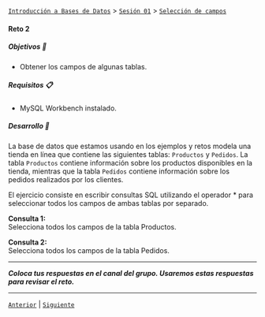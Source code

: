 [`Introducción a Bases de Datos`](../../../README.md) > [`Sesión 01`](../../README.md) > [`Selección de campos`](../README.md)

#### Reto 2

##### Objetivos 🎯

- Obtener los campos de algunas tablas.

##### Requisitos 📋

- MySQL Workbench instalado.

##### Desarrollo 🚀

La base de datos que estamos usando en los ejemplos y retos modela una tienda en línea que contiene las siguientes tablas: `Productos` y `Pedidos`. La tabla `Productos` contiene información sobre los productos disponibles en la tienda, mientras que la tabla `Pedidos` contiene información sobre los pedidos realizados por los clientes.

El ejercicio consiste en escribir consultas SQL utilizando el operador * para seleccionar todos los campos de ambas tablas por separado.

**Consulta 1:**   
Selecciona todos los campos de la tabla Productos.

**Consulta 2:**   
Selecciona todos los campos de la tabla Pedidos.

---
*__Coloca tus respuestas en el canal del grupo. Usaremos estas respuestas para revisar el reto.__*

---


[`Anterior`](../ejemplo02/README.md) | [`Siguiente`](../../tema03/README.md)
